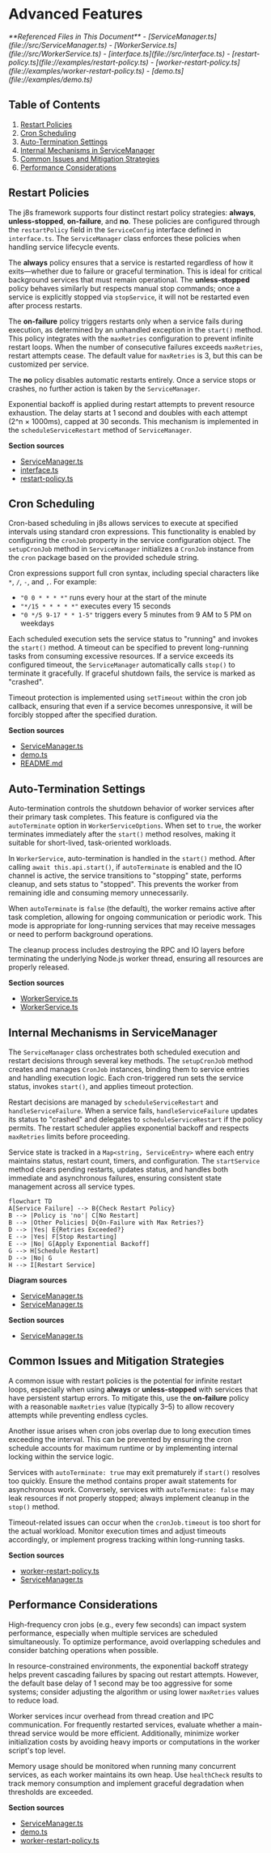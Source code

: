 # Advanced Features

<cite>
**Referenced Files in This Document**   
- [ServiceManager.ts](file://src/ServiceManager.ts)
- [WorkerService.ts](file://src/WorkerService.ts)
- [interface.ts](file://src/interface.ts)
- [restart-policy.ts](file://examples/restart-policy.ts)
- [worker-restart-policy.ts](file://examples/worker-restart-policy.ts)
- [demo.ts](file://examples/demo.ts)
</cite>

## Table of Contents
1. [Restart Policies](#restart-policies)
2. [Cron Scheduling](#cron-scheduling)
3. [Auto-Termination Settings](#auto-termination-settings)
4. [Internal Mechanisms in ServiceManager](#internal-mechanisms-in-servicemanager)
5. [Common Issues and Mitigation Strategies](#common-issues-and-mitigation-strategies)
6. [Performance Considerations](#performance-considerations)

## Restart Policies

The j8s framework supports four distinct restart policy strategies: **always**, **unless-stopped**, **on-failure**, and **no**. These policies are configured through the `restartPolicy` field in the `ServiceConfig` interface defined in `interface.ts`. The `ServiceManager` class enforces these policies when handling service lifecycle events.

The **always** policy ensures that a service is restarted regardless of how it exits—whether due to failure or graceful termination. This is ideal for critical background services that must remain operational. The **unless-stopped** policy behaves similarly but respects manual stop commands; once a service is explicitly stopped via `stopService`, it will not be restarted even after process restarts.

The **on-failure** policy triggers restarts only when a service fails during execution, as determined by an unhandled exception in the `start()` method. This policy integrates with the `maxRetries` configuration to prevent infinite restart loops. When the number of consecutive failures exceeds `maxRetries`, restart attempts cease. The default value for `maxRetries` is 3, but this can be customized per service.

The **no** policy disables automatic restarts entirely. Once a service stops or crashes, no further action is taken by the `ServiceManager`.

Exponential backoff is applied during restart attempts to prevent resource exhaustion. The delay starts at 1 second and doubles with each attempt (2^n × 1000ms), capped at 30 seconds. This mechanism is implemented in the `scheduleServiceRestart` method of `ServiceManager`.

**Section sources**
- [ServiceManager.ts](file://src/ServiceManager.ts#L238-L286)
- [interface.ts](file://src/interface.ts#L21-L23)
- [restart-policy.ts](file://examples/restart-policy.ts#L65-L67)

## Cron Scheduling

Cron-based scheduling in j8s allows services to execute at specified intervals using standard cron expressions. This functionality is enabled by configuring the `cronJob` property in the service configuration object. The `setupCronJob` method in `ServiceManager` initializes a `CronJob` instance from the `cron` package based on the provided schedule string.

Cron expressions support full cron syntax, including special characters like `*`, `/`, `-`, and `,`. For example:
- `"0 0 * * * *"` runs every hour at the start of the minute
- `"*/15 * * * * *"` executes every 15 seconds
- `"0 */5 9-17 * * 1-5"` triggers every 5 minutes from 9 AM to 5 PM on weekdays

Each scheduled execution sets the service status to "running" and invokes the `start()` method. A timeout can be specified to prevent long-running tasks from consuming excessive resources. If a service exceeds its configured timeout, the `ServiceManager` automatically calls `stop()` to terminate it gracefully. If graceful shutdown fails, the service is marked as "crashed".

Timeout protection is implemented using `setTimeout` within the cron job callback, ensuring that even if a service becomes unresponsive, it will be forcibly stopped after the specified duration.

**Section sources**
- [ServiceManager.ts](file://src/ServiceManager.ts#L285-L350)
- [demo.ts](file://examples/demo.ts#L104-L147)
- [README.md](file://README.md#L187-L228)

## Auto-Termination Settings

Auto-termination controls the shutdown behavior of worker services after their primary task completes. This feature is configured via the `autoTerminate` option in `WorkerServiceOptions`. When set to `true`, the worker terminates immediately after the `start()` method resolves, making it suitable for short-lived, task-oriented workloads.

In `WorkerService`, auto-termination is handled in the `start()` method. After calling `await this.api.start()`, if `autoTerminate` is enabled and the IO channel is active, the service transitions to "stopping" state, performs cleanup, and sets status to "stopped". This prevents the worker from remaining idle and consuming memory unnecessarily.

When `autoTerminate` is `false` (the default), the worker remains active after task completion, allowing for ongoing communication or periodic work. This mode is appropriate for long-running services that may receive messages or need to perform background operations.

The cleanup process includes destroying the RPC and IO layers before terminating the underlying Node.js worker thread, ensuring all resources are properly released.

**Section sources**
- [WorkerService.ts](file://src/WorkerService.ts#L114-L170)
- [WorkerService.ts](file://src/WorkerService.ts#L67-L117)

## Internal Mechanisms in ServiceManager

The `ServiceManager` class orchestrates both scheduled execution and restart decisions through several key methods. The `setupCronJob` method creates and manages `CronJob` instances, binding them to service entries and handling execution logic. Each cron-triggered run sets the service status, invokes `start()`, and applies timeout protection.

Restart decisions are managed by `scheduleServiceRestart` and `handleServiceFailure`. When a service fails, `handleServiceFailure` updates its status to "crashed" and delegates to `scheduleServiceRestart` if the policy permits. The restart scheduler applies exponential backoff and respects `maxRetries` limits before proceeding.

Service state is tracked in a `Map<string, ServiceEntry>` where each entry maintains status, restart count, timers, and configuration. The `startService` method clears pending restarts, updates status, and handles both immediate and asynchronous failures, ensuring consistent state management across all service types.

```mermaid
flowchart TD
A[Service Failure] --> B{Check Restart Policy}
B --> |Policy is 'no'| C[No Restart]
B --> |Other Policies| D{On-Failure with Max Retries?}
D --> |Yes| E{Retries Exceeded?}
E --> |Yes| F[Stop Restarting]
E --> |No| G[Apply Exponential Backoff]
G --> H[Schedule Restart]
D --> |No| G
H --> I[Restart Service]
```

**Diagram sources**
- [ServiceManager.ts](file://src/ServiceManager.ts#L238-L286)
- [ServiceManager.ts](file://src/ServiceManager.ts#L104-L152)

**Section sources**
- [ServiceManager.ts](file://src/ServiceManager.ts#L0-L350)

## Common Issues and Mitigation Strategies

A common issue with restart policies is the potential for infinite restart loops, especially when using **always** or **unless-stopped** with services that have persistent startup errors. To mitigate this, use the **on-failure** policy with a reasonable `maxRetries` value (typically 3–5) to allow recovery attempts while preventing endless cycles.

Another issue arises when cron jobs overlap due to long execution times exceeding the interval. This can be prevented by ensuring the cron schedule accounts for maximum runtime or by implementing internal locking within the service logic.

Services with `autoTerminate: true` may exit prematurely if `start()` resolves too quickly. Ensure the method contains proper await statements for asynchronous work. Conversely, services with `autoTerminate: false` may leak resources if not properly stopped; always implement cleanup in the `stop()` method.

Timeout-related issues can occur when the `cronJob.timeout` is too short for the actual workload. Monitor execution times and adjust timeouts accordingly, or implement progress tracking within long-running tasks.

**Section sources**
- [worker-restart-policy.ts](file://examples/worker-restart-policy.ts#L20-L21)
- [ServiceManager.ts](file://src/ServiceManager.ts#L238-L286)

## Performance Considerations

High-frequency cron jobs (e.g., every few seconds) can impact system performance, especially when multiple services are scheduled simultaneously. To optimize performance, avoid overlapping schedules and consider batching operations when possible.

In resource-constrained environments, the exponential backoff strategy helps prevent cascading failures by spacing out restart attempts. However, the default base delay of 1 second may be too aggressive for some systems; consider adjusting the algorithm or using lower `maxRetries` values to reduce load.

Worker services incur overhead from thread creation and IPC communication. For frequently restarted services, evaluate whether a main-thread service would be more efficient. Additionally, minimize worker initialization costs by avoiding heavy imports or computations in the worker script's top level.

Memory usage should be monitored when running many concurrent services, as each worker maintains its own heap. Use `healthCheck` results to track memory consumption and implement graceful degradation when thresholds are exceeded.

**Section sources**
- [ServiceManager.ts](file://src/ServiceManager.ts#L238-L286)
- [demo.ts](file://examples/demo.ts#L104-L147)
- [worker-restart-policy.ts](file://examples/worker-restart-policy.ts#L0-L35)